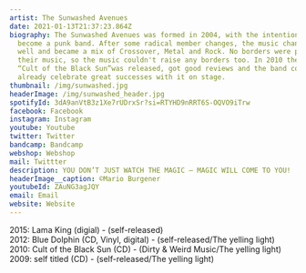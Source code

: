 ```yaml
---
artist: The Sunwashed Avenues
date: 2021-01-13T21:37:23.864Z
biography: The Sunwashed Avenues was formed in 2004, with the intention to
  become a punk band. After some radical member changes, the music changed as
  well and became a mix of Crossover, Metal and Rock. No borders were put to
  their music, so the music couldn't raise any borders too. In 2010 the first LP
  “Cult of the Black Sun”was released, got good reviews and the band could
  already celebrate great successes with it on stage.
thumbnail: /img/sunwashed.jpg
headerImage: /img/sunwashed_header.jpg
spotifyId: 3dA9anVtB3z1Xe7rUDrxSr?si=RTYHD9nRRT6S-OQVO9iTrw
facebook: Facebook
instagram: Instagram
youtube: Youtube
twitter: Twitter
bandcamp: Bandcamp
webshop: Webshop
mail: Twittter
description: YOU DON’T JUST WATCH THE MAGIC – MAGIC WILL COME TO YOU!
headerImage__caption: ©Mario Burgener
youtubeId: ZAuNG3agJQY
email: Email
website: Website
---
```

2015: Lama King (digial) - (self-released)\
2012: Blue Dolphin (CD, Vinyl, digital) - (self-released/The yelling light)\
2010: Cult of the Black Sun (CD) - (Dirty & Weird Music/The yelling light)\
2009: self titled (CD) - (self-released/The yelling light)
